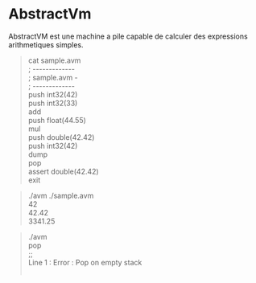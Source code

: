 # AbstractVm

AbstractVM est une machine a pile capable de calculer des expressions arithmetiques simples. 

>cat sample.avm<br/>
; -------------<br/>
; sample.avm -<br/>
; -------------<br/>
push int32(42)<br/>
push int32(33)<br/>
add<br/>
push float(44.55)<br/>
mul<br/>
push double(42.42)<br/>
push int32(42)<br/>
dump<br/>
pop<br/>
assert double(42.42)<br/>
exit<br/>

>./avm ./sample.avm<br/>
42<br/>
42.42<br/>
3341.25<br/>

>./avm<br/>
pop<br/>
;;<br/>
Line 1 : Error : Pop on empty stack<br/>
><br/>
